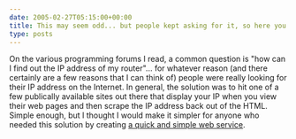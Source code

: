 ```yaml
---
date: 2005-02-27T05:15:00+00:00
title: This may seem odd... but people kept asking for it, so here you go...
type: posts
---
```

On the various programming forums I read, a common question is "how can I find out the IP address of my router"... for whatever reason (and there certainly are a few reasons that I can think of) people were really looking for their IP address on the Internet. In general, the solution was to hit one of a few publically available sites out there that display your IP when you view their web pages and then scrape the IP address back out of the HTML. Simple enough, but I thought I would make it simpler for anyone who needed this solution by creating [a quick and simple web service](http://www.duncanmackenzie.net/Services).
